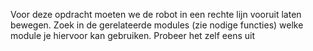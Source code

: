 Voor deze opdracht moeten we de robot in een rechte lijn vooruit laten bewegen.
Zoek in de gerelateerde modules (zie nodige functies) welke module je hiervoor kan gebruiken.
Probeer het zelf eens uit

